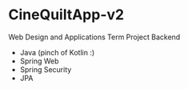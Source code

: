 # CineQuiltApp-v2

Web Design and Applications Term Project Backend

- Java (pinch of Kotlin :)
- Spring Web
- Spring Security
- JPA
